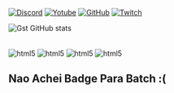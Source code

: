 



[![Discord](https://img.shields.io/badge/Discord-7289DA?style=for-the-badge&logo=discord&logoColor=white)](https://prnt.sc/zY0TZNHL4BHG)
[![Yotube](https://img.shields.io/badge/YouTube-FF0000?style=for-the-badge&logo=youtube&logoColor=white)](https://www.youtube.com/channel/UCgZ2mFnm8ol7xtfu5tFhoIA)
[![GitHub](https://img.shields.io/badge/GitHub-100000?style=for-the-badge&logo=github&logoColor=white)](https://github.com/Gust4v1nh0)
[![Twitch](https://img.shields.io/badge/Twitch-9146FF?style=for-the-badge&logo=twitch&logoColor=white)](https://www.twitch.tv/gstzinh0)

![Gst GitHub stats](https://github-readme-stats.vercel.app/api?username=Gust4v1nh0&show_icons=true&theme=tokyonight)







<div style="display: inline_block"><br/>
    <img align="center" alt="html5" src="https://img.shields.io/badge/Lua-2C2D72?style=for-the-badge&logo=lua&logoColor=white" />
    <img align="center" alt="html5" src="https://img.shields.io/badge/C%23-239120?style=for-the-badge&logo=c-sharp&logoColor=white" />
    <img align="center" alt="html5" src="https://img.shields.io/badge/C%2B%2B-00599C?style=for-the-badge&logo=c%2B%2B&logoColor=white" />
    <img align="center" alt="html5" src="https://img.shields.io/badge/Python-3776AB?style=for-the-badge&logo=python&logoColor=white" />

</div>


## Nao Achei Badge Para Batch :(
